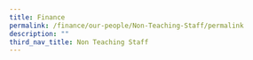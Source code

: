 ```yaml
---
title: Finance
permalink: /finance/our-people/Non-Teaching-Staff/permalink
description: ""
third_nav_title: Non Teaching Staff
---
```

